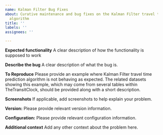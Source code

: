 ```yaml
---
name: Kalman Filter Bug Fixes
about: Curative maintenance and bug fixes on the Kalman Filter travel time prediction
  algorithm
title: ''
labels: ''
assignees: ''

---
```


**Expected functionality**
A clear description of how the functionality is supposed to work

**Describe the bug**
A clear description of what the bug is.

**To Reproduce**
Please provide an example where Kalman Filter travel time prediction algorithm is not behaving as expected. The related datasets showing this example, which may come from several tables within TheTransitClock, should be provided along with a short description. 

**Screenshots**
If applicable, add screenshots to help explain your problem.

**Version:**
Please provide relevant version information.

**Configuration:**
Please provide relevant configuration information.

**Additional context**
Add any other context about the problem here.
